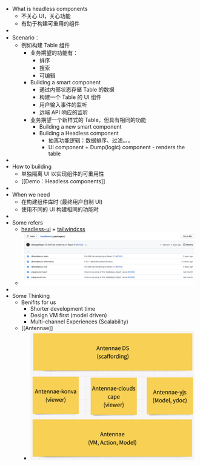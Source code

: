 - What is headless components
	- 不关心 UI，关心功能
	- 有助于构建可重用的组件
-
- Scenario：
	- 例如构建 Table 组件
		- 业务期望的功能有：
			- 排序
			- 搜索
			- 可编辑
		- Building a smart component
			- 通过内部状态存储 Table 的数据
			- 构建一个 Table 的 UI 组件
			- 用户输入事件的监听
			- 远端 API 响应的监听
		- 业务期望一个新样式的 Table，但具有相同的功能
			- Building a new smart component
			- Building a Headless component
				- 抽离功能逻辑：数据排序、过滤。。。
				- UI component + Dump(logic) component - renders the table
-
- How to building
	- 单独隔离 UI 以实现组件的可重用性
	- [[Demo：Headless components]]
-
- When we need
	- 在构建组件库时 (最终用户自制 UI)
	- 使用不同的 UI 构建相同的功能时
-
- Some refers
	- [headless-ui](https://headlessui.com/) + [tailwindcss](https://tailwindcss.com/)
	- ![image.png](../assets/image_1686372237491_0.png)
-
- Some Thinking
	- Benifits for us
		- Shorter development time
		- Design VM first (model driven)
		- Multi-channel Experiences (Scalability)
	- [[Antennae]]
		- ![image.png](../assets/image_1686372246657_0.png)